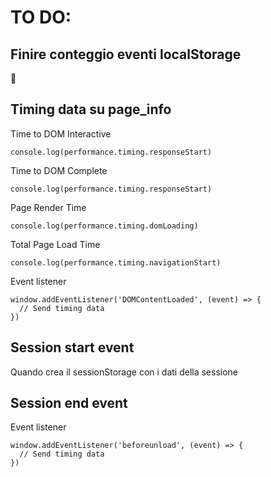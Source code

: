 # TO DO:

## Finire conteggio eventi localStorage
💩

## Timing data su page_info
Time to DOM Interactive
<pre><code>console.log(performance.timing.responseStart)</pre></code>

Time to DOM Complete
<pre><code>console.log(performance.timing.responseStart)</pre></code>

Page Render Time
<pre><code>console.log(performance.timing.domLoading)</pre></code>

Total Page Load Time
<pre><code>console.log(performance.timing.navigationStart)</pre></code>

Event listener
<pre><code>window.addEventListener('DOMContentLoaded', (event) => {
  // Send timing data
})</pre></code>


## Session start event
Quando crea il sessionStorage con i dati della sessione

## Session end event
Event listener
<pre><code>window.addEventListener('beforeunload', (event) => {
  // Send timing data
})</pre></code>
